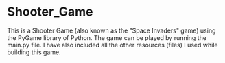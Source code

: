 # Shooter_Game
This is a Shooter Game (also known as the "Space Invaders" game) using the PyGame library of Python. The game can be played by running the main.py file. I have also included all the other resources (files) I used while building this game.
